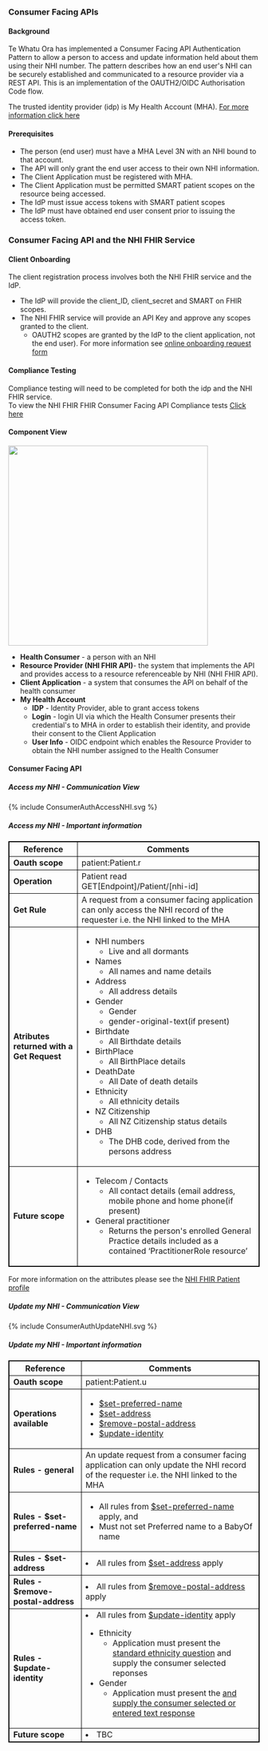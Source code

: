 
### Consumer Facing APIs

#### Background

Te Whatu Ora has implemented a Consumer Facing API Authentication Pattern to allow a person to access and update information held about them using their NHI number.
The pattern describes how an end user's NHI can be securely established and communicated to a resource provider via a REST API. This is an implementation of the OAUTH2/OIDC Authorisation Code flow.

The trusted identity provider (idp) is My Health Account (MHA). [For more information click here](https://marketplace.hira.health.nz/digital-services/digital-health-identity-2/)

#### Prerequisites

* The person (end user) must have a MHA Level 3N with an NHI bound to that account. 
* The API will only grant the end user access to their own NHI information.
* The Client Application must be registered with MHA.
* The Client Application must be permitted SMART patient scopes on the resource being accessed.
* The IdP must issue access tokens with SMART patient scopes
* The IdP must have obtained end user consent prior to issuing the access token.


### Consumer Facing API and the NHI FHIR Service

#### Client Onboarding

The client registration process involves both the NHI FHIR service and the IdP.
* The IdP will provide the client_ID, client_secret and SMART on FHIR scopes.
* The NHI FHIR service will provide an API Key and approve any scopes granted to the client.
  * OAUTH2 scopes are granted by the IdP to the client application, not the end user).
For more information see [online onboarding request form](https://mohapis.atlassian.net/servicedesk/customer/portal/3/group/11/create/67)

#### Compliance Testing

Compliance testing will need to be completed for both the idp and the NHI FHIR service. <br />
To view the NHI FHIR FHIR Consumer Facing API Compliance tests [Click here](/ConsumerAuthComplianceTesting.html)

#### Component View

<img style="width:400px; float:none" src="ConsumerFacingAuthComponentView.png"/>

* **Health Consumer** - a person with an NHI
* **Resource Provider (NHI FHIR API)**- the system that implements the API and provides access to a resource referenceable by NHI (NHI FHIR API).
* **Client Application** - a system that consumes the API on behalf of the health consumer
* **My Health Account**
  * **IDP** - Identity Provider, able to grant access tokens
  * **Login** - login UI via which the Health Consumer presents their credential's to MHA in order to establish their identity, and provide their consent to the Client Application
  * **User Info** - OIDC endpoint which enables the Resource Provider to obtain the NHI number assigned to the Health Consumer

#### Consumer Facing API

##### Access my NHI - Communication View

<div>
{% include ConsumerAuthAccessNHI.svg %}
</div>

<h5>Access my NHI - Important information</h5>
<table>
<style>
table, th, td {
  border: 1px solid black;
  border-collapse: collapse;
}
</style>
<tr>
<th> Reference </th>
<th> Comments </th>
</tr>

<tr>
<td><b>Oauth scope</b></td>
<td>patient:Patient.r</td>
</tr>

<tr>
<td><b>Operation</b></td>
<td>Patient read <br /> GET[Endpoint]/Patient/[nhi-id] </td>
</tr>

<tr>
<td><b>Get Rule</b></td>
<td>A request from a consumer facing application can only access the NHI record of the requester i.e. the NHI linked to the MHA</td>
</tr>

<tr>
<td><b>Atributes returned with a Get Request</b></td>
<td>
<ul>
  <li>NHI numbers
    <ul>
      <li>Live and all dormants</li>
    </ul>
  </li>
  <li>Names
   <ul>
     <li>All names and name details</li>
   </ul>
  </li>
  <li>Address
   <ul>
     <li>All address details</li>
   </ul>
  </li>
  <li>Gender
   <ul>
     <li>Gender</li>
     <li>gender-original-text(if present)</li>
   </ul>
  </li>
  <li>Birthdate
   <ul>
     <li>All Birthdate details</li>
   </ul>
  </li>
  <li>BirthPlace
   <ul>
     <li>All BirthPlace details</li>
   </ul>
  </li>
  <li>DeathDate
   <ul>
     <li>All Date of death details</li>
   </ul>
  </li>
  <li>Ethnicity
   <ul>
     <li>All ethnicity details</li>
   </ul>
  </li>
  <li>NZ Citizenship
   <ul>
     <li>All NZ Citizenship status details</li>
   </ul>
  </li>
  <li>DHB
   <ul>
     <li>The DHB code, derived from the persons address</li>
   </ul>
  </li>
</ul>
</td>
</tr>

<tr>
<td><b>Future scope</b></td>
<td>
  <ul>
    <li>Telecom / Contacts
    <ul>
      <li>All contact details (email address, mobile phone and home phone(if present)</li>
    </ul></li>
    <li>General practitioner
      <ul>
        <li>Returns the person's enrolled General Practice details included as a contained ‘PractitionerRole resource’</li>
      </ul>
    </li>
  </ul>
</td>
</tr>
</table>

For more information on the attributes please see the [NHI FHIR Patient profile](/StructureDefinition-NhiPatient.html)


##### Update my NHI - Communication View

<div>
{% include ConsumerAuthUpdateNHI.svg %}
</div>

<h5>Update my NHI - Important information</h5>
<table>
<style>
table, th, td {
  border: 1px solid black;
  border-collapse: collapse;
}
</style>
<tr><th> Reference </th>
<th> Comments </th></tr>

<tr>
<td><b>Oauth scope</b></td>
<td>patient:Patient.u</td>
</tr>

<tr>
<td><b>Operations available</b></td>
<td>
  <ul>
    <li><a href="updateName.html#set-preferred-name-overview">$set-preferred-name</a></li>
    <li><a href="updateAddress.html#set-address">$set-address</a></li>
    <li><a href="updateAddress.html#remove-postal-address">$remove-postal-address</a></li>
    <li><a href="updateIdentity.html#update-identity">$update-identity</a></li>
  </ul>
</td>
</tr>

<tr>
<td><b>Rules - general</b></td>
<td>An update request from a consumer facing application can only update the NHI record of the requester i.e. the NHI linked to the MHA</td>
</tr>

<tr>
<td><b>Rules - $set-preferred-name</b></td>
<td>
  <ul>
   <li>All rules from <a href="updateName.html#set-preferred-name-overview">$set-preferred-name</a> apply, and </li>
   <li>Must not set Preferred name to a BabyOf name</li>
  </ul>
</td>
</tr>

<tr>
<td><b>Rules - $set-address</b></td>
<td><li>All rules from <a href="updateAddress.html#set-address">$set-address</a> apply</li></td>
</tr>

<tr>
<td><b>Rules - $remove-postal-address</b></td>
<td><li>All rules from <a href="updateAddress.html#remove-postal-address">$remove-postal-address</a> apply</li></td>
</tr>

<tr>
<td><b>Rules - $update-identity</b></td>
<td>
<li>All rules from <a href="updateIdentity.html#update-identity">$update-identity</a> apply</li>
<ul>
 <li> Ethnicity
  <ul> <li>Application must present the <a href="FAQ.html#how-should-my-application-present-the-standard-ethnicity-question">standard ethnicity question</a> and supply the consumer selected reponses</li>
  </ul>
  </li>
 <li>Gender
  <ul>
    <li>Application must present the <a href="FAQ.html#how-should-my-application-present-the-standard-gender-question"> and supply the consumer selected or entered text response</li>
  </ul>
  </li>
</ul>
</td>
</tr>

<tr>
<td><b>Future scope</b></td>
<td><li>TBC</li></td>
</tr>
</table>
